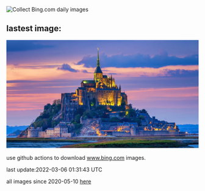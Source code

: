 ![Collect Bing.com daily images](https://github.com/counter2015/bing-daily-images/workflows/Collect%20Bing.com%20daily%20images/badge.svg)
## lastest image:
![](images/NormandyMont.jpg)

use github actions to download www.bing.com images.

last update:2022-03-06 01:31:43 UTC

all images since 2020-05-10 [here](https://github.com/counter2015/bing-daily-images/tree/master/images) 

